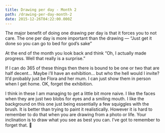 ```yaml
---
title: Drawing per day - Month 2
path: /drawing-per-day-month-2
date: 2015-12-26T04:22:00.000Z
---
```

The major benefit of doing one drawing per day is that it forces you to not care. The one per day is more important than the drawing — “Just get it done so you can go to bed for god’s sake”

At the end of the month you look back and think “Oh, I actually made progress. Well that really is a surprise.”

If I can do 365 of these things then there is bound to be one or two that are half decent… Maybe i’ll have an exhibition… but who the hell would I invite? It’d probably just be Flora and her mum. I can just show them in person when I get home. OK, forget the exhibition.

I think in these I am managing to get  a little bit more naive. I like the faces when they are just two blobs for eyes and a smiling mouth. I like the background on this one just being essentially a few squiggles with the brush. It is better than trying to paint it realistically. However it is hard to remember to do that when you are drawing from a photo or life. Your inclination is to draw what you see as best you can. I’ve got to remember to forget that. 😬
